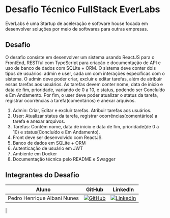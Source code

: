 
# **Desafio Técnico FullStack EverLabs**

EverLabs é uma Startup de aceleração e software house focada em desenvolver soluções por meio de softwares para outras empresas.


## **Desafio**
O desafio consiste em desenvolver um sistema usando ReactJS para o FrontEnd, RESTful com TypeScript para criação e documentação de API e uso de banco de dados com SQLite + ORM. 
O sistema deve conter dois tipos de usuários: admin e user, cada um com interações específicas com o sistema. O admin deve poder criar, excluir e editar tarefas, além de atribuir essas tarefas aos usuários. As tarefas devem conter nome, data de inicio e data de fim, prioridade, variando de 0 a 10, e status, podendo ser Concluído e Em Andamento. Por fim, o user deve poder atualizar o status da tarefa, registrar ocorrências a tarefa(comentários) e anexar arquivos.

1. Admin: Criar, Editar e excluir tarefas. Atribuir tarefas aos usuários.
2. User: Atualizar status da tarefa, registrar ocorrências(comentários) a tarefa e anexar arquivos.
3. Tarefas: Contém nome, data de inicio e data de fim, prioridade(de 0 a 10) e status(Concluído e Em Andamento).
4. Front deve ser desenvolvido com ReactJS.
5. Banco de dados em SQLite + ORM
6. Autenticação de usuário em JWT
7. Ambiente em Docker
8. Documentação técnica pelo README e Swagger 


## **Integrantes do Desafio**
| Aluno | GitHub | LinkedIn |
|-------|--------|----------|
| Pedro Henrique Albani Nunes | [![GitHub](https://img.shields.io/badge/github-black?style=for-the-badge&logo=github)](https://github.com/PedroAlbaniNunes) | [![LinkedIn](https://img.shields.io/badge/linkedin-blue?style=for-the-badge&logo=linkedin)](https://www.linkedin.com/in/pedro-henrique-albani-nunes-33a729270/)  |
| 


